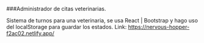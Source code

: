 ###Administrador de citas veterinarias. 

Sistema de turnos para una veterinaria, se usa React | Bootstrap y hago uso del localStorage para guardar los estados.
Link: https://nervous-hopper-f2ac02.netlify.app/
